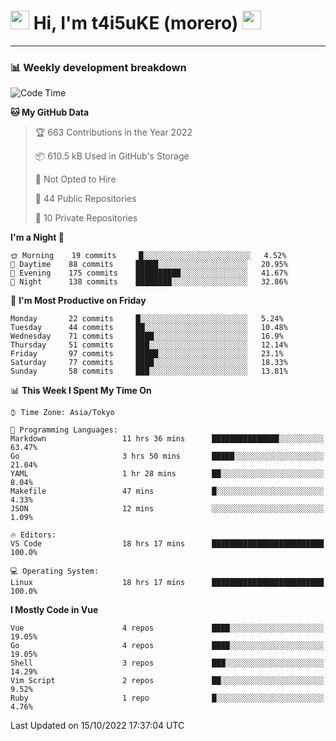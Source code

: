 <!-- Title -->
<h1>
    <img src="https://emojis.slackmojis.com/emojis/images/1600385609/10490/cactuar.gif?1600385609" width="30"/> 
    Hi, I'm t4i5uKE (morero) 
    <img src="https://emojis.slackmojis.com/emojis/images/1600385609/10490/cactuar.gif?1600385609" width="30"/>
</h1>

---

<h3> 📊 Weekly development breakdown </h3>
<!-- waka-readme-stats -->

<!--START_SECTION:waka-->
![Code Time](http://img.shields.io/badge/Code%20Time-1%2C250%20hrs%2036%20mins-blue)

**🐱 My GitHub Data** 

> 🏆 663 Contributions in the Year 2022
 > 
> 📦 610.5 kB Used in GitHub's Storage 
 > 
> 🚫 Not Opted to Hire
 > 
> 📜 44 Public Repositories 
 > 
> 🔑 10 Private Repositories  
 > 
**I'm a Night 🦉** 

```text
🌞 Morning    19 commits     █░░░░░░░░░░░░░░░░░░░░░░░░   4.52% 
🌆 Daytime    88 commits     █████░░░░░░░░░░░░░░░░░░░░   20.95% 
🌃 Evening    175 commits    ██████████░░░░░░░░░░░░░░░   41.67% 
🌙 Night      138 commits    ████████░░░░░░░░░░░░░░░░░   32.86%

```
📅 **I'm Most Productive on Friday** 

```text
Monday       22 commits     █░░░░░░░░░░░░░░░░░░░░░░░░   5.24% 
Tuesday      44 commits     ██░░░░░░░░░░░░░░░░░░░░░░░   10.48% 
Wednesday    71 commits     ████░░░░░░░░░░░░░░░░░░░░░   16.9% 
Thursday     51 commits     ███░░░░░░░░░░░░░░░░░░░░░░   12.14% 
Friday       97 commits     █████░░░░░░░░░░░░░░░░░░░░   23.1% 
Saturday     77 commits     ████░░░░░░░░░░░░░░░░░░░░░   18.33% 
Sunday       58 commits     ███░░░░░░░░░░░░░░░░░░░░░░   13.81%

```


📊 **This Week I Spent My Time On** 

```text
⌚︎ Time Zone: Asia/Tokyo

💬 Programming Languages: 
Markdown                 11 hrs 36 mins      ███████████████░░░░░░░░░░   63.47% 
Go                       3 hrs 50 mins       █████░░░░░░░░░░░░░░░░░░░░   21.04% 
YAML                     1 hr 28 mins        ██░░░░░░░░░░░░░░░░░░░░░░░   8.04% 
Makefile                 47 mins             █░░░░░░░░░░░░░░░░░░░░░░░░   4.33% 
JSON                     12 mins             ░░░░░░░░░░░░░░░░░░░░░░░░░   1.09%

🔥 Editors: 
VS Code                  18 hrs 17 mins      █████████████████████████   100.0%

💻 Operating System: 
Linux                    18 hrs 17 mins      █████████████████████████   100.0%

```

**I Mostly Code in Vue** 

```text
Vue                      4 repos             ████░░░░░░░░░░░░░░░░░░░░░   19.05% 
Go                       4 repos             ████░░░░░░░░░░░░░░░░░░░░░   19.05% 
Shell                    3 repos             ███░░░░░░░░░░░░░░░░░░░░░░   14.29% 
Vim Script               2 repos             ██░░░░░░░░░░░░░░░░░░░░░░░   9.52% 
Ruby                     1 repo              █░░░░░░░░░░░░░░░░░░░░░░░░   4.76%

```



 Last Updated on 15/10/2022 17:37:04 UTC
<!--END_SECTION:waka-->
